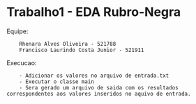 # Trabalho1 - EDA Rubro-Negra

Equipe:

        Rhenara Alves Oliveira - 521788
        Francisco Laurindo Costa Junior - 521911

Execucao:

        - Adicionar os valores no arquivo de entrada.txt
        - Executar o classe main
        - Sera gerado um arquivo de saida com os resultados correspondentes aos valores inseridos no aquivo de entrada.
